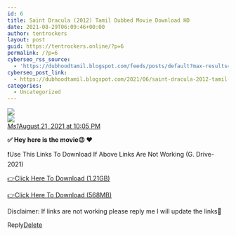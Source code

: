 ```yaml
---
id: 6
title: Saint Dracula (2012) Tamil Dubbed Movie Download HD
date: 2021-08-29T06:09:46+00:00
author: tentrockers
layout: post
guid: https://tentrockers.online/?p=6
permalink: /?p=6
cyberseo_rss_source:
  - 'https://dubhoodtamil.blogspot.com/feeds/posts/default?max-results=150&start-index=1'
cyberseo_post_link:
  - https://dubhoodtamil.blogspot.com/2021/06/saint-dracula-2012-tamil-dubbed-movie.html
categories:
  - Uncategorized
---
```

<div class="media_block">
  <img src="https://1.bp.blogspot.com/-O8SkxlEUV7M/YNgNtC8RDPI/AAAAAAAABUo/8320dbXvmDQffn8DXV1Zzy0SfvaZP6C7gCLcBGAsYHQ/s72-w308-h400-c/Saint-Dracula-2012.jpg" class="media_thumbnail" />
</div>

<div>
  <img src="https://1.bp.blogspot.com/-O8SkxlEUV7M/YNgNtC8RDPI/AAAAAAAABUo/8320dbXvmDQffn8DXV1Zzy0SfvaZP6C7gCLcBGAsYHQ/w308-h400/Saint-Dracula-2012.jpg" class="ff-og-image-inserted" />
</div>

<div class="comment-header">
  <cite class="user"><a href="https://www.blogger.com/profile/15514748859009029994" rel="nofollow">Ms1</a></cite><span class="icon user "></span><span class="datetime secondary-text"><a rel="nofollow" href="https://dubhoodtamil.blogspot.com/2021/06/saint-dracula-2012-tamil-dubbed-movie.html?showComment=1629563727447#c5901339407810491081">August 21, 2021 at 10:05 PM</a></span>
</div>

<p class="comment-content">
  <b>✅ Hey here is the movie😉 ❤️</b>
</p>

❗Use This Links To Download If Above Links Are Not Working (G. Drive- 2021)

<a href="https://bit.ly/37lOatf" rel="nofollow">👉Click Here To Download (1.21GB)</a>

<a href="https://bit.ly/3lqwuom" rel="nofollow">👉Click Here To Download (568MB)</a>

Disclaimer: If links are not working please reply me I will update the links🙂

<span class="comment-actions secondary-text"><a class="comment-reply" target="_self" data-comment-id="5901339407810491081" rel="noopener">Reply</a><span class="item-control blog-admin blog-admin pid-340561581"><a target="_self" href="https://www.blogger.com/delete-comment.g?blogID=127637919235788620&postID=5901339407810491081" rel="noopener">Delete</a></span></span>